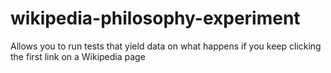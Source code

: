 # wikipedia-philosophy-experiment
Allows you to run tests that yield data on what happens if you keep clicking the first link on a Wikipedia page
